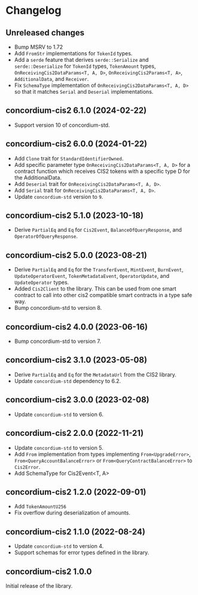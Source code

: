 # Changelog

## Unreleased changes

- Bump MSRV to 1.72
- Add `FromStr` implementations for `TokenId` types.
- Add a `serde` feature that derives `serde::Serialize` and `serde::Deserialize` for `TokenId` types, `TokenAmount` types, `OnReceivingCis2DataParams<T, A, D>`, `OnReceivingCis2Params<T, A>`, `AdditionalData`, and `Receiver`.
- Fix `SchemaType` implementation of `OnReceivingCis2DataParams<T, A, D>` so that it matches `Serial` and `Deserial` implementations.

## concordium-cis2 6.1.0 (2024-02-22)

- Support version 10 of concordium-std.

## concordium-cis2 6.0.0 (2024-01-22)

- Add `Clone` trait for `StandardIdentifierOwned`.
- Add specific parameter type `OnReceivingCis2DataParams<T, A, D>` for a contract function which receives CIS2 tokens with a specific type D for the AdditionalData.
- Add `Deserial` trait for `OnReceivingCis2DataParams<T, A, D>`.
- Add `Serial` trait for `OnReceivingCis2DataParams<T, A, D>`.
- Update `concordium-std` version to `9`.

## concordium-cis2 5.1.0 (2023-10-18)

- Derive `PartialEq` and `Eq` for `Cis2Event`, `BalanceOfQueryResponse`, and `OperatorOfQueryResponse`.

## concordium-cis2 5.0.0 (2023-08-21)

- Derive `PartialEq` and `Eq` for the `TransferEvent`, `MintEvent`, `BurnEvent`, `UpdateOperatorEvent`, `TokenMetadataEvent`, `OperatorUpdate`, and `UpdateOperator` types.
- Added `Cis2Client` to the library. This can be used from one smart contract to
  call into other cis2 compatible smart contracts in a type safe way.
- Bump concordium-std to version 8.

## concordium-cis2 4.0.0 (2023-06-16)

- Bump concordium-std to version 7.

## concordium-cis2 3.1.0 (2023-05-08)

- Derive `PartialEq` and `Eq` for the `MetadataUrl` from the CIS2 library.
- Update `concordium-std` dependency to 6.2.

## concordium-cis2 3.0.0 (2023-02-08)

- Update `concordium-std` to version 6.

## concordium-cis2 2.0.0 (2022-11-21)

- Update `concordium-std` to version 5.
- Add `From` implementation from types implementing `From<UpgradeError>`, `From<QueryAccountBalanceError>` or `From<QueryContractBalanceError>` to `Cis2Error`.
- Add SchemaType for Cis2Event<T, A>

## concordium-cis2 1.2.0 (2022-09-01)

- Add `TokenAmountU256`
- Fix overflow during deserialization of amounts.

## concordium-cis2 1.1.0 (2022-08-24)

- Update `concordium-std` to version 4.
- Support schemas for error types defined in the library.

## concordium-cis2 1.0.0

Initial release of the library.
